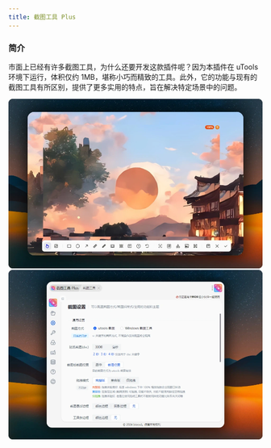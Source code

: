 ```yaml
---
title: 截图工具 Plus
---
```


### 简介

市面上已经有许多截图工具，为什么还要开发这款插件呢？因为本插件在 uTools 环境下运行，体积仅约 1MB，堪称小巧而精致的工具。此外，它的功能与现有的截图工具有所区别，提供了更多实用的特点，旨在解决特定场景中的问题。

![](./image/sc-02.webp)
![](./image/sc-01.webp)

